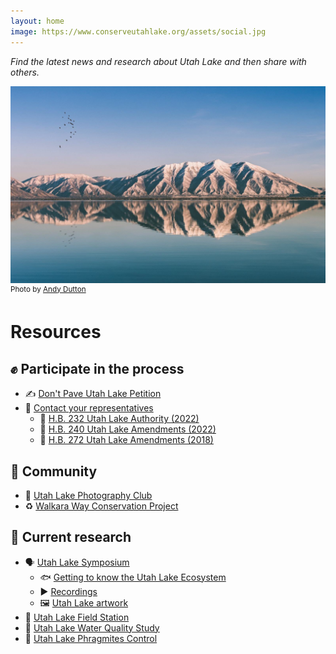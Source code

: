 ```yaml
---
layout: home
image: https://www.conserveutahlake.org/assets/social.jpg
---
```


*Find the latest news and research about Utah Lake and then share with others.*

<img src="/assets/utah-lake.jpg" alt="A photo of the Wasatch Range's mirror reflection on Utah Lake with a flock of birds in the clear sky above">
<sup>Photo by <a href="https://unsplash.com/@andrewjdutton">Andy Dutton</a></sup>

# Resources

## ✊ Participate in the process

- ✍️ [Don't Pave Utah Lake Petition](https://dontpaveutahlake.org/petition/)
- 📱 [Contact your representatives](https://le.utah.gov/GIS/findDistrict.jsp)
  - 📜 [H.B. 232 Utah Lake Authority (2022)](https://le.utah.gov/~2022/bills/static/HB0232.html)
  - 📜 [H.B. 240 Utah Lake Amendments (2022)](https://le.utah.gov/~2022/bills/static/HB0240.html)
  - 📜 [H.B. 272 Utah Lake Amendments (2018)](https://le.utah.gov/~2018/bills/static/HB0272.html)


## 💪 Community

- 📸 [Utah Lake Photography Club](https://www.facebook.com/groups/1888588758087340)
- ♻️ [Walkara Way Conservation Project](https://www.facebook.com/groups/2454249811362514/)

## 🔬 Current research

- 🗣 [Utah Lake Symposium](https://pws.byu.edu/utah-lake)
  - 🐟 [Getting to know the Utah Lake Ecosystem](https://pws.byu.edu/utah-lake/about-utah-lake)
  - ▶️ [Recordings](https://pws.byu.edu/utah-lake/recorded-sessions)
  - 🖼 [Utah Lake artwork](https://pws.byu.edu/utah-lake/artwork-and-multimedia-competition)
- 🔎 [Utah Lake Field Station](https://johnhutchingsmuseum.org/utah-lake-field-station/)
- 🔎 [Utah Lake Water Quality Study](https://deq.utah.gov/water-quality/utah-lake-water-quality-study)
- 🚫 [Utah Lake Phragmites Control](https://storymaps.arcgis.com/stories/4ba238d169f043f89e1eec1c37d066cd)